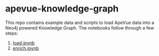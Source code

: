 # apevue-knowledge-graph
This repo contains example data and scripts to load ApeVue data into a Neo4j powered Knowledge Graph.  The notebooks follow through a few steps:

1. [load.ipynb](load.ipynb)
2. [enrich.ipynb](enrich.ipynb)
